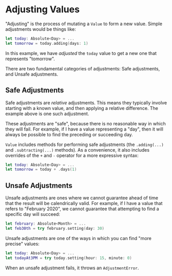 # Adjusting Values

"Adjusting" is the process of mutating a `Value` to form a new value. Simple adjustments would be things like:

```swift
let today: Absolute<Day> = ...
let tomorrow = today.adding(days: 1)
```

In this example, we have _adjusted_ the `today` value to get a new one that represents "tomorrow".

There are two fundamental categories of adjustments: Safe adjustments, and Unsafe adjustments.

## Safe Adjustments

Safe adjustments are *relative* adjustments. This means they typically involve starting with a known value, and then applying a relative difference. The example above is one such adjustment.

These adjustments are "safe", because there is no reasonable way in which they will fail. For example, if I have a value representing a "day", then it will always be possible to find the preceding or succeeding day.

`Value` includes methods for performing safe adjustments (the `.adding(...)` and `.subtracting(...)` methods). As a convenience, it also includes overrides of the `+` and `-` operator for a more expressive syntax:

```swift
let today: Absolute<Day> = ...
let tomorrow = today + .days(1)
```

## Unsafe Adjustments

Unsafe adjustments are ones where we cannot guarantee ahead of time that the result will be calendrically valid. For example, if I have a value that refers to "February 2020", we cannot guarantee that attempting to find a specific day will succeed:

```swift
let february: Absolute<Month> = ...
let feb30th = try february.setting(day: 30)
```

Unsafe adjustments are one of the ways in which you can find "more precise" values:

```swift
let today: Absolute<Day> = ...
let todayAt3PM = try today.setting(hour: 15, minute: 0)
```

When an unsafe adjustment fails, it throws an `AdjustmentError`.
